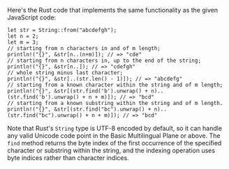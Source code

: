Here's the Rust code that implements the same functionality as the given JavaScript code:
```
let str = String::from("abcdefgh");
let n = 2;
let m = 3;
// starting from n characters in and of m length;
println!("{}", &str[n..(n+m)]); // => "cde"
// starting from n characters in, up to the end of the string;
println!("{}", &str[n..]); // => "cdefgh"
// whole string minus last character;
println!("{}", &str[..(str.len() - 1)]); // => "abcdefg"
// starting from a known character within the string and of m length;
println!("{}", &str[(str.find('b').unwrap() + n)..(str.find('b').unwrap() + n + m)]); // => "bcd"
// starting from a known substring within the string and of m length. 
println!("{}", &str[(str.find("bc").unwrap() + n)..(str.find("bc").unwrap() + n + m)]); // => "bcd"
```
Note that Rust's `String` type is UTF-8 encoded by default, so it can handle any valid Unicode code point in the Basic Multilingual Plane or above. The `find` method returns the byte index of the first occurrence of the specified character or substring within the string, and the indexing operation uses byte indices rather than character indices.

